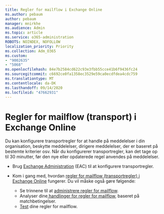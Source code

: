 ```yaml
---
title: Regler for mailflow i Exchange Online
ms.author: pebaum
author: pebaum
manager: mnirkhe
ms.audience: Admin
ms.topic: article
ms.service: o365-administration
ROBOTS: NOINDEX, NOFOLLOW
localization_priority: Priority
ms.collection: Adm_O365
ms.custom:
- "9002635"
- "5068"
ms.openlocfilehash: 84e7b2584cd622c93e3fbb55cce41b6f9436fc24
ms.sourcegitcommit: c6692ce0fa1358ec3529e59ca0ecdfdea4cdc759
ms.translationtype: MT
ms.contentlocale: da-DK
ms.lasthandoff: 09/14/2020
ms.locfileid: "47662931"
---
```

# <a name="mail-flow-transport-rules-in-exchange-online"></a>Regler for mailflow (transport) i Exchange Online

Du kan konfigurere transportregler for at handle på meddelelser i din organisation, beskytte meddelelser, dirigere meddelelser, der er baseret på bestemte kriterier osv.  Når du konfigurerer transportregler, kan det tage op til 30 minutter, før den nye eller opdaterede regel anvendes på meddelelser.

- Brug [Exchange Administration](https://go.microsoft.com/fwlink/p/?linkid=834822) (EAC) til at konfigurere transportregler.

- Kom i gang med, hvordan [regler for mailflow (transportregler) i Exchange Online](https://docs.microsoft.com/exchange/security-and-compliance/mail-flow-rules/mail-flow-rules) fungerer. Du vil måske også gøre følgende:

    - Se trinnene til at [administrere regler for mailflow](https://docs.microsoft.com/exchange/security-and-compliance/mail-flow-rules/manage-mail-flow-rules).
    - Analyser dine[ handlinger for regler for mailflow](https://docs.microsoft.com/exchange/security-and-compliance/mail-flow-rules/mail-flow-rule-actions), baseret på matchbetingelser.
    - [Test](https://docs.microsoft.com/exchange/security-and-compliance/mail-flow-rules/test-mail-flow-rules) dine regler for mailflow.
